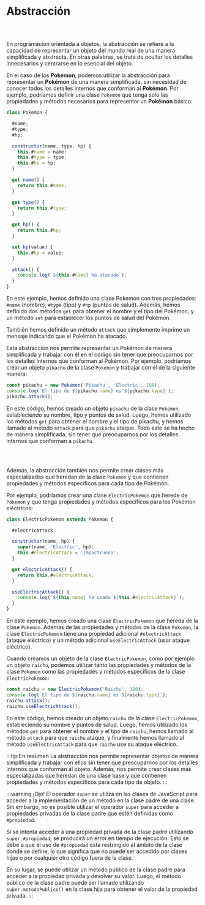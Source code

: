 # Abstracción


<center style='margin:30px'>
<img :src="$withBase('/img/pika-abstracto.png')" width='400' />
</center>

En programación orientada a objetos, la abstracción se refiere a la capacidad de representar un objeto del mundo real de una manera simplificada y abstracta. En otras palabras, se trata de ocultar los detalles innecesarios y centrarse en lo esencial del objeto.

En el caso de los **Pokémon**, podemos utilizar la abstracción para representar un **Pokémon** de una manera simplificada, sin necesidad de conocer todos los detalles internos que conforman al **Pokémon**. Por ejemplo, podríamos definir una clase `Pokemon` que tenga solo las propiedades y métodos necesarios para representar un **Pokémon** básico:

~~~js
class Pokemon {

  #name;
  #type;
  #hp;

  constructor(name, type, hp) {
    this.#name = name;
    this.#type = type;
    this.#hp = hp;
  }

  get name() {
    return this.#name;
  }

  get type() {
    return this.#type;
  }

  get hp() {
    return this.#hp;
  }

  set hp(value) {
    this.#hp = value;
  }

  attack() {
    console.log(`${this.#name} ha atacado`);
  }
}

~~~

En este ejemplo, hemos definido una clase Pokemon con tres propiedades: `#name` (nombre), `#type` (tipo) y `#hp` (puntos de salud). Además, hemos definido dos métodos `get` para obtener el nombre y el tipo del Pokémon, y un método `set` para establecer los puntos de salud del Pokémon.

También hemos definido un método `attack` que simplemente imprime un mensaje indicando que el Pokémon ha atacado.

Esta abstracción nos permite representar un Pokémon de manera simplificada y trabajar con él en el código sin tener que preocuparnos por los detalles internos que conforman al Pokémon. Por ejemplo, podríamos crear un objeto `pikachu` de la clase `Pokemon` y trabajar con él de la siguiente manera:

~~~js
const pikachu = new Pokemon('Pikachu', 'Electric', 100);
console.log(`El tipo de ${pikachu.name} es ${pikachu.type}`);
pikachu.attack();

~~~

En este código, hemos creado un objeto `pikachu` de la clase `Pokemon`, estableciendo su nombre, tipo y puntos de salud. Luego, hemos utilizado los métodos `get` para obtener el nombre y el tipo de pikachu, y hemos llamado al método `attack` para que `pikachu` ataque. Todo esto se ha hecho de manera simplificada, sin tener que preocuparnos por los detalles internos que conforman a `pikachu`.

<center style='margin:30px'>
<img :src="$withBase('/img/riachu.png')" width='250' />
</center>

Además, la abstracción también nos permite crear clases más especializadas que heredan de la clase `Pokemon` y que contienen propiedades y métodos específicos para cada tipo de Pokémon.

Por ejemplo, podríamos crear una clase `ElectricPokemon` que herede de `Pokemon` y que tenga propiedades y métodos específicos para los Pokémon eléctricos:

~~~js
class ElectricPokemon extends Pokemon {

  #electricAttack;

  constructor(name, hp) {
    super(name, 'Electric', hp);
    this.#electricAttack = 'Impactrueno';
  }

  get electricAttack() {
    return this.#electricAttack;
  }

  useElectricAttack() {
    console.log(`${this.name} ha usado ${this.#electricAttack}`);
  }
}

~~~

En este ejemplo, hemos creado una clase `ElectricPokemon` que hereda de la clase `Pokemon`. Además de las propiedades y métodos de la clase `Pokemon`, la clase `ElectricPokemon` tiene una propiedad adicional `#electricAttack` (ataque eléctrico) y un método adicional `useElectricAttack` (usar ataque eléctrico).

Cuando creamos un objeto de la clase `ElectricPokemon`, como por ejemplo un objeto `raichu`, podemos utilizar tanto las propiedades y métodos de la clase `Pokemon` como las propiedades y métodos específicos de la clase `ElectricPokemon`:

~~~js
const raichu = new ElectricPokemon('Raichu', 120);
console.log(`El tipo de ${raichu.name} es ${raichu.type}`);
raichu.attack();
raichu.useElectricAttack();
~~~

En este código, hemos creado un objeto `raichu` de la clase `ElectricPokemon`, estableciendo su nombre y puntos de salud. Luego, hemos utilizado los métodos `get` para obtener el nombre y el tipo de `raichu`, hemos llamado al método `attack` para que `raichu` ataque, y finalmente hemos llamado al método `useElectricAttack` para que `raichu` use su ataque eléctrico.


:::tip En resumen
La abstracción nos permite representar objetos de manera simplificada y trabajar con ellos sin tener que preocuparnos por los detalles internos que conforman al objeto. Además, nos permite crear clases más especializadas que heredan de una clase base y que contienen propiedades y métodos específicos para cada tipo de objeto.
:::

:::warning ¡Ojo!
El operador `super` se utiliza en las clases de JavaScript para acceder a la implementación de un método en la clase padre de una clase. Sin embargo, no es posible utilizar el operador `super` para acceder a propiedades privadas de la clase padre que estén definidas como `#propiedad`.

Si se intenta acceder a una propiedad privada de la clase padre utilizando `super.#propiedad`, se producirá un error en tiempo de ejecución. Esto se debe a que el uso de `#propiedad` está restringido al ámbito de la clase donde se define, lo que significa que no puede ser accedido por clases hijas o por cualquier otro código fuera de la clase.

En su lugar, se puede utilizar un método público de la clase padre para acceder a la propiedad privada y devolver su valor. Luego, el método público de la clase padre puede ser llamado utilizando `super.metodoPublico()` en la clase hija para obtener el valor de la propiedad privada.
:::